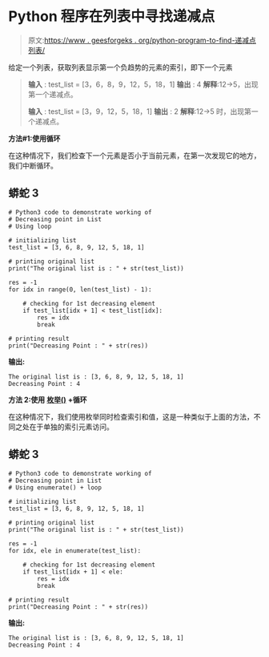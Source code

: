 # Python 程序在列表中寻找递减点

> 原文:[https://www . geesforgeks . org/python-program-to-find-递减点列表/](https://www.geeksforgeeks.org/python-program-to-find-the-decreasing-point-in-list/)

给定一个列表，获取列表显示第一个负趋势的元素的索引，即下一个元素

> **输入** : test_list = [3，6，8，9，12，5，18，1]
> **输出** : 4
> **解释**:12->5，出现第一个递减点。
> 
> **输入** : test_list = [3，9，12，5，18，1]
> **输出** : 2
> **解释**:12->5 时，出现第一个递减点。

**方法#1:使用循环**

在这种情况下，我们检查下一个元素是否小于当前元素，在第一次发现它的地方，我们中断循环。

## 蟒蛇 3

```
# Python3 code to demonstrate working of 
# Decreasing point in List
# Using loop

# initializing list
test_list = [3, 6, 8, 9, 12, 5, 18, 1]

# printing original list
print("The original list is : " + str(test_list))

res = -1
for idx in range(0, len(test_list) - 1):

    # checking for 1st decreasing element
    if test_list[idx + 1] < test_list[idx]:
        res = idx
        break

# printing result 
print("Decreasing Point : " + str(res))
```

**输出:**

```
The original list is : [3, 6, 8, 9, 12, 5, 18, 1]
Decreasing Point : 4
```

**方法 2:使用** [**枚举()**](https://www.geeksforgeeks.org/enumerate-in-python/) **+循环**

在这种情况下，我们使用枚举同时检查索引和值，这是一种类似于上面的方法，不同之处在于单独的索引元素访问。

## 蟒蛇 3

```
# Python3 code to demonstrate working of 
# Decreasing point in List
# Using enumerate() + loop

# initializing list
test_list = [3, 6, 8, 9, 12, 5, 18, 1]

# printing original list
print("The original list is : " + str(test_list))

res = -1
for idx, ele in enumerate(test_list):

    # checking for 1st decreasing element
    if test_list[idx + 1] < ele:
        res = idx
        break

# printing result 
print("Decreasing Point : " + str(res))
```

**输出:**

```
The original list is : [3, 6, 8, 9, 12, 5, 18, 1]
Decreasing Point : 4
```
